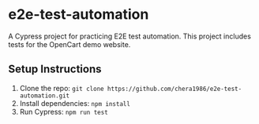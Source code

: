 # e2e-test-automation

A Cypress project for practicing E2E test automation. This project includes tests for the OpenCart demo website.

## Setup Instructions

1. Clone the repo: `git clone https://github.com/chera1986/e2e-test-automation.git`
2. Install dependencies: `npm install`
3. Run Cypress: `npm run test`

